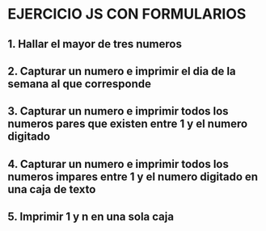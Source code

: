 # EJERCICIO JS CON FORMULARIOS

## 1. Hallar el mayor de tres numeros

## 2. Capturar un numero e imprimir el dia de la semana al que corresponde 

## 3. Capturar un numero e imprimir todos los numeros pares que existen entre 1 y el numero digitado

## 4. Capturar un numero e imprimir todos los numeros impares entre 1 y el numero digitado en una caja de texto

## 5. Imprimir 1 y n en una sola caja